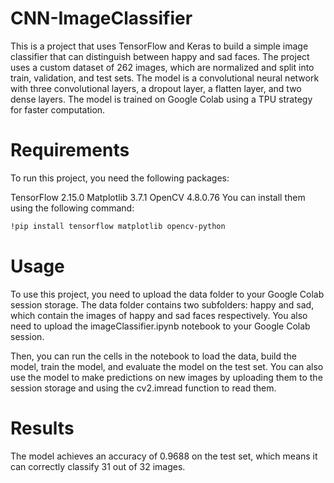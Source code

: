 # CNN-ImageClassifier
This is a project that uses TensorFlow and Keras to build a simple image classifier that can distinguish between happy and sad faces. The project uses a custom dataset of 262 images, which are normalized and split into train, validation, and test sets. The model is a convolutional neural network with three convolutional layers, a dropout layer, a flatten layer, and two dense layers. The model is trained on Google Colab using a TPU strategy for faster computation.

# Requirements
To run this project, you need the following packages:

TensorFlow 2.15.0
Matplotlib 3.7.1
OpenCV 4.8.0.76
You can install them using the following command:
```bash
!pip install tensorflow matplotlib opencv-python
````

# Usage
To use this project, you need to upload the data folder to your Google Colab session storage. The data folder contains two subfolders: happy and sad, which contain the images of happy and sad faces respectively. You also need to upload the imageClassifier.ipynb notebook to your Google Colab session.

Then, you can run the cells in the notebook to load the data, build the model, train the model, and evaluate the model on the test set. You can also use the model to make predictions on new images by uploading them to the session storage and using the cv2.imread function to read them.

# Results
The model achieves an accuracy of 0.9688 on the test set, which means it can correctly classify 31 out of 32 images.
